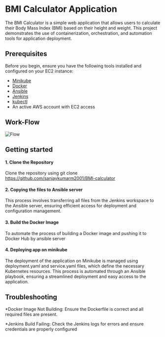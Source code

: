 
# BMI Calculator Application 

The BMI Calculator is a simple web application that allows users to calculate their Body Mass Index (BMI) based on their height and weight. This project demonstrates the use of containerization, orchestration, and automation tools for application deployment.

## Prerequisites
Before you begin, ensure you have the following tools installed and configured on your EC2 instance:

- [Minikube](https://minikube.sigs.k8s.io/docs/start/)
- [Docker](https://docs.docker.com/get-docker/)
- [Ansible](https://www.ansible.com/)
- [Jenkins](https://www.jenkins.io/doc/book/installing/)
- [kubectl](https://kubernetes.io/docs/tasks/tools/install-kubectl/)
- An active AWS account with EC2 access

##  Work-Flow
![Flow](https://github.com/user-attachments/assets/0cd13ab7-c571-4eba-85d6-497c8fbbe314)


##  Getting started

#### 1. Clone the Repository

Clone the repository using git clone https://github.com/sanjaykumarm2001/BMI-calculator

#### 2. Copying the files to Ansible server 

This process involves transferring all files from the Jenkins workspace to the Ansible server, ensuring efficient access for deployment and configuration management.

#### 3. Build the Docker Image
To automate the process of building a Docker image and pushing it to Docker Hub by ansible server  

#### 4. Deploying app on minikube
The deployment of the application on Minikube is managed using deployment.yaml and service.yaml files, which define the necessary Kubernetes resources. This process is automated through an Ansible playbook, ensuring a streamlined deployment and easy access to the application.

## Troubleshooting
*Docker Image Not Building: Ensure the Dockerfile is correct and all required files are present.

*Jenkins Build Failing: 
      Check the Jenkins logs for errors and ensure credentials are properly configured



     

